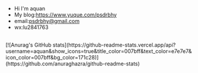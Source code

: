 - Hi I'm aquan
- My blog:https://www.yuque.com/psdrbhy
- email:psdrbhy@gmail.com
- wx:lu2841763

<br>
[![Anurag's GitHub stats](https://github-readme-stats.vercel.app/api?username=aquan&show_icons=true&title_color=007bff&text_color=e7e7e7&icon_color=007bff&bg_color=171c28)](https://github.com/anuraghazra/github-readme-stats)
